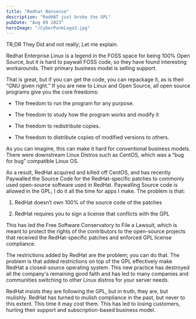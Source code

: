 ```yaml
---
title: "Redhat Nonsense"
description: "RedHAT just broke the GPL"
pubDate: "Aug 09 2023"
heroImage: "/CyberPunkLogo2.jpg"
---
```


TR;DR They Did and not really;
Let me explain.

Redhat Enterprise Linux is a legend in the FOSS space for being 100% Open Source, but it is hard to paywall FOSS code, so they have found interesting workarounds.
Their primary business model is selling support.

That is great, but if you can get the code, you can repackage it, as is their “GNU given right.” If you are new to Linux and Open Source, all open source programs give you the core freedoms:

- The freedom to run the program for any purpose.

- The freedom to study how the program works and modify it

- The freedom to redistribute copies.

- The freedom to distribute copies of modified versions to others.

As you can imagine, this can make it hard for conventional business models.
There were downstream Linux Distros such as CentOS, which was a “bug for bug” compatible Linux OS.

As a result, RedHat acquired and killed off CentOS, and has recently Paywalled the Source Code for the RedHat-specific patches to commonly used open-source software used in RedHat. Paywalling Source code is allowed in the GPL; I do it all the time for apps I make. The problem is that:

1. RedHat doesn’t own 100% of the source code of the patches

2. RedHat requires you to sign a license that conflicts with the GPL

This has led the Free Software Conservatory to File a Lawsuit, which is meant to protect the rights of the contributors to the open-source projects that received the RedHat-specific patches and enforced GPL license compliance.

The restrictions added by RedHat are the problem; you can do that. The problem is that added restrictions on top of the GPL effectively make RedHat a closed-source operating system. This new practice has destroyed all the company's remaining good faith and has led to many companies and communities switching to other Linux distros for your server needs.

RedHat insists they are following the GPL, but in truth, they are, but mulishly. RedHat has turned to mulish compliance in the past, but never to this extent. This time it may cost them. This has led to losing customers, hurting their support and subscription-based business model.

